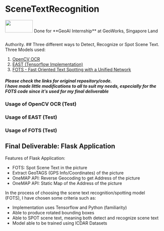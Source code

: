 # SceneTextRecognition
<img src="https://www.sla.gov.sg/qql/slot/u143/Newsroom/Press%20Releases/2019/SGW2019/GeoWorks.png" style="width:90px;height:41px;margin: 0 0 30px 0;">
Done for **GeoAI Internship** at GeoWorks, Singapore Land Authority. 
## Three different ways to Detect, Recognize or Spot Scene Text.
<br>
Three Models used: 

1. [OpenCV OCR]
2. [EAST (Tensorflow Implementation)]
3. [FOTS - Fast Oriented Text Spotting with a Unified Network]

##### Please check the links for original repository/code. <br> I have made little modifications to all to suit my needs, especially for the FOTS code since it's used for my final deliverable

[OpenCV OCR]: https://www.pyimagesearch.com/2018/09/17/opencv-ocr-and-text-recognition-with-tesseract/
[EAST (Tensorflow Implementation)]: https://github.com/argman/EAST
[FOTS - Fast Oriented Text Spotting with a Unified Network]: https://github.com/Pay20Y/FOTS_TF/tree/dev

### Usage of OpenCV OCR (Test)

### Usage of EAST (Test)

### Usage of FOTS (Test)

## Final Deliverable: Flask Application 
Features of Flask Application:

* FOTS: Spot Scene Text in the picture
* Extract GeoTAGS (GPS Info/Coordinates) of the picture
* OneMAP API: Reverse Geocoding to get Address of the picture
* OneMAP API: Static Map of the Address of the picture

In the process of choosing the scene text recognition/spotting model (FOTS), I have chosen some criteria such as:

* Implementation uses Tensorflow and Python (familiarity)
* Able to produce rotated bounding boxes
* Able to SPOT scene text, meaning both detect and recognize scene text
* Model able to be trained using ICDAR Datasets
